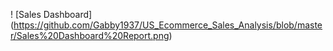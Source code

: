 
! [Sales Dashboard] (https://github.com/Gabby1937/US_Ecommerce_Sales_Analysis/blob/master/Sales%20Dashboard%20Report.png)
